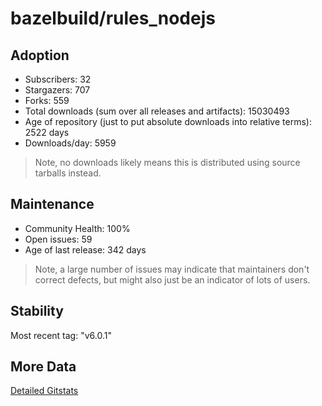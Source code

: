 # bazelbuild/rules_nodejs

## Adoption

- Subscribers: 32
- Stargazers: 707
- Forks: 559
- Total downloads (sum over all releases and artifacts): 15030493
- Age of repository (just to put absolute downloads into relative terms): 2522 days
- Downloads/day: 5959

> Note, no downloads likely means this is distributed using source tarballs instead.

## Maintenance

- Community Health: 100%
- Open issues: 59
- Age of last release: 342 days

> Note, a large number of issues may indicate that maintainers don't correct defects, but might also
> just be an indicator of lots of users.

## Stability

Most recent tag: "v6.0.1"

## More Data

[Detailed Gitstats](/bazel-catalog/gitstats/bazelbuild/rules_nodejs)

